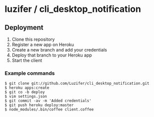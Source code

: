 # luzifer / cli\_desktop\_notification

## Deployment

1. Clone this repository
1. Register a new app on Heroku
1. Create a new branch and add your credentials
1. Deploy that branch to your Heroku app
1. Start the client

### Example commands

```
$ git clone git://github.com/Luzifer/cli_desktop_notification.git
$ heroku apps:create
$ git co -b deploy
$ vim settings.json
$ git commit -av -m 'Added credentials'
$ git push heroku deploy:master
$ node_modules/.bin/coffee client.coffee
```
